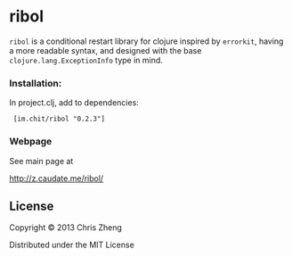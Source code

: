 # ribol

`ribol` is a conditional restart library for clojure inspired by `errorkit`, having a more readable syntax, and designed with the base `clojure.lang.ExceptionInfo` type in mind.

### Installation:

In project.clj, add to dependencies:

     [im.chit/ribol "0.2.3"]
     

### Webpage

See main page at

http://z.caudate.me/ribol/

## License
Copyright © 2013 Chris Zheng

Distributed under the MIT License
